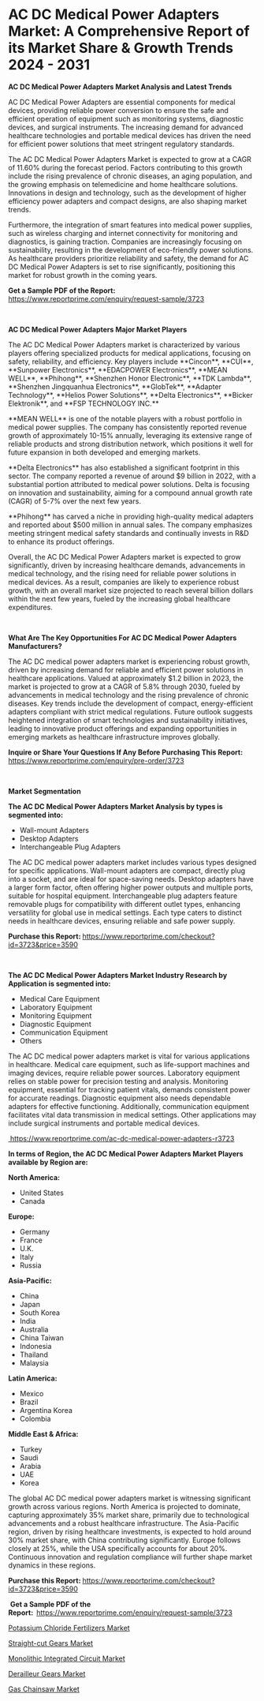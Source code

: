 <p><h1>AC DC Medical Power Adapters Market: A Comprehensive Report of its Market Share & Growth Trends 2024 - 2031</h1></p><p><strong>AC DC Medical Power Adapters Market Analysis and Latest Trends</strong></p>
<p><p>AC DC Medical Power Adapters are essential components for medical devices, providing reliable power conversion to ensure the safe and efficient operation of equipment such as monitoring systems, diagnostic devices, and surgical instruments. The increasing demand for advanced healthcare technologies and portable medical devices has driven the need for efficient power solutions that meet stringent regulatory standards.</p><p>The AC DC Medical Power Adapters Market is expected to grow at a CAGR of 11.60% during the forecast period. Factors contributing to this growth include the rising prevalence of chronic diseases, an aging population, and the growing emphasis on telemedicine and home healthcare solutions. Innovations in design and technology, such as the development of higher efficiency power adapters and compact designs, are also shaping market trends. </p><p>Furthermore, the integration of smart features into medical power supplies, such as wireless charging and internet connectivity for monitoring and diagnostics, is gaining traction. Companies are increasingly focusing on sustainability, resulting in the development of eco-friendly power solutions. As healthcare providers prioritize reliability and safety, the demand for AC DC Medical Power Adapters is set to rise significantly, positioning this market for robust growth in the coming years.</p></p>
<p><strong>Get a Sample PDF of the Report:&nbsp;</strong> <a href="https://www.reportprime.com/enquiry/request-sample/3723">https://www.reportprime.com/enquiry/request-sample/3723</a></p>
<p>&nbsp;</p>
<p><strong>AC DC Medical Power Adapters Major Market Players</strong></p>
<p><p>The AC DC Medical Power Adapters market is characterized by various players offering specialized products for medical applications, focusing on safety, reliability, and efficiency. Key players include **Cincon**, **CUI**, **Sunpower Electronics**, **EDACPOWER Electronics**, **MEAN WELL**, **Phihong**, **Shenzhen Honor Electronic**, **TDK Lambda**, **Shenzhen Jingquanhua Electronics**, **GlobTek**, **Adapter Technology**, **Helios Power Solutions**, **Delta Electronics**, **Bicker Elektronik**, and **FSP TECHNOLOGY INC.**</p><p>**MEAN WELL** is one of the notable players with a robust portfolio in medical power supplies. The company has consistently reported revenue growth of approximately 10-15% annually, leveraging its extensive range of reliable products and strong distribution network, which positions it well for future expansion in both developed and emerging markets.</p><p>**Delta Electronics** has also established a significant footprint in this sector. The company reported a revenue of around $9 billion in 2022, with a substantial portion attributed to medical power solutions. Delta is focusing on innovation and sustainability, aiming for a compound annual growth rate (CAGR) of 5-7% over the next few years.</p><p>**Phihong** has carved a niche in providing high-quality medical adapters and reported about $500 million in annual sales. The company emphasizes meeting stringent medical safety standards and continually invests in R&D to enhance its product offerings.</p><p>Overall, the AC DC Medical Power Adapters market is expected to grow significantly, driven by increasing healthcare demands, advancements in medical technology, and the rising need for reliable power solutions in medical devices. As a result, companies are likely to experience robust growth, with an overall market size projected to reach several billion dollars within the next few years, fueled by the increasing global healthcare expenditures.</p></p>
<p>&nbsp;</p>
<p><strong>What Are The Key Opportunities For AC DC Medical Power Adapters Manufacturers?</strong></p>
<p><p>The AC DC medical power adapters market is experiencing robust growth, driven by increasing demand for reliable and efficient power solutions in healthcare applications. Valued at approximately $1.2 billion in 2023, the market is projected to grow at a CAGR of 5.8% through 2030, fueled by advancements in medical technology and the rising prevalence of chronic diseases. Key trends include the development of compact, energy-efficient adapters compliant with strict medical regulations. Future outlook suggests heightened integration of smart technologies and sustainability initiatives, leading to innovative product offerings and expanding opportunities in emerging markets as healthcare infrastructure improves globally.</p></p>
<p><strong>Inquire or Share Your Questions If Any Before Purchasing This Report:</strong> <a href="https://www.reportprime.com/enquiry/pre-order/3723">https://www.reportprime.com/enquiry/pre-order/3723</a></p>
<p>&nbsp;</p>
<p><strong>Market Segmentation</strong></p>
<p><strong>The AC DC Medical Power Adapters Market Analysis by types is segmented into:</strong></p>
<p><ul><li>Wall-mount Adapters</li><li>Desktop Adapters</li><li>Interchangeable Plug Adapters</li></ul></p>
<p><p>The AC DC medical power adapters market includes various types designed for specific applications. Wall-mount adapters are compact, directly plug into a socket, and are ideal for space-saving needs. Desktop adapters have a larger form factor, often offering higher power outputs and multiple ports, suitable for hospital equipment. Interchangeable plug adapters feature removable plugs for compatibility with different outlet types, enhancing versatility for global use in medical settings. Each type caters to distinct needs in healthcare devices, ensuring reliable and safe power supply.</p></p>
<p><strong>Purchase this Report:&nbsp;</strong><a href="https://www.reportprime.com/checkout?id=3723&price=3590">https://www.reportprime.com/checkout?id=3723&price=3590</a></p>
<p>&nbsp;</p>
<p><strong>The AC DC Medical Power Adapters Market Industry Research by Application is segmented into:</strong></p>
<p><ul><li>Medical Care Equipment</li><li>Laboratory Equipment</li><li>Monitoring Equipment</li><li>Diagnostic Equipment</li><li>Communication Equipment</li><li>Others</li></ul></p>
<p><p>The AC DC medical power adapters market is vital for various applications in healthcare. Medical care equipment, such as life-support machines and imaging devices, require reliable power sources. Laboratory equipment relies on stable power for precision testing and analysis. Monitoring equipment, essential for tracking patient vitals, demands consistent power for accurate readings. Diagnostic equipment also needs dependable adapters for effective functioning. Additionally, communication equipment facilitates vital data transmission in medical settings. Other applications may include surgical instruments and portable medical devices.</p></p>
<p><a href="https://www.reportprime.com/ac-dc-medical-power-adapters-r3723">&nbsp;https://www.reportprime.com/ac-dc-medical-power-adapters-r3723</a></p>
<p><strong>In terms of Region, the AC DC Medical Power Adapters Market Players available by Region are:</strong></p>
<p>
    <p> <strong> North America: </strong>
        <ul>
            <li>United States</li>
            <li>Canada</li>
        </ul>
        </p> 
    <p> <strong> Europe: </strong>
        <ul>
            <li>Germany</li>
            <li>France</li>
            <li>U.K.</li>
            <li>Italy</li>
            <li>Russia</li>
        </ul>
        </p> 
    <p> <strong> Asia-Pacific: </strong>
        <ul>
            <li>China</li>
            <li>Japan</li>
            <li>South Korea</li>
            <li>India</li>
            <li>Australia</li>
            <li>China Taiwan</li>
            <li>Indonesia</li>
            <li>Thailand</li>
            <li>Malaysia</li>
        </ul>
        </p> 
    <p> <strong> Latin America: </strong>
        <ul>
            <li>Mexico</li>
            <li>Brazil</li>
            <li>Argentina Korea</li>
            <li>Colombia</li>
        </ul>
        </p> 
    <p> <strong> Middle East & Africa: </strong>
        <ul>
            <li>Turkey</li>
            <li>Saudi</li>
            <li>Arabia</li>
            <li>UAE</li>
            <li>Korea</li>
        </ul>
    </p>
    </p>
<p><p>The global AC DC medical power adapters market is witnessing significant growth across various regions. North America is projected to dominate, capturing approximately 35% market share, primarily due to technological advancements and a robust healthcare infrastructure. The Asia-Pacific region, driven by rising healthcare investments, is expected to hold around 30% market share, with China contributing significantly. Europe follows closely at 25%, while the USA specifically accounts for about 20%. Continuous innovation and regulation compliance will further shape market dynamics in these regions.</p></p>
<p><strong>Purchase this Report: </strong><a href="https://www.reportprime.com/checkout?id=3723&price=3590">https://www.reportprime.com/checkout?id=3723&price=3590</a></p>
<p>&nbsp;<strong>Get a Sample PDF of the Report:&nbsp;&nbsp;</strong><a href="https://www.reportprime.com/enquiry/request-sample/3723">https://www.reportprime.com/enquiry/request-sample/3723</a></p>
<p><strong></strong></p>
<p><p><a href="https://www.linkedin.com/pulse/potassium-chloride-fertilizers-market-trends-analysis-opportunities-nt6mc?trackingId=3s%2BOGat%2FQdiqYpy72gYV0Q%3D%3D">Potassium Chloride Fertilizers Market</a></p><p><a href="https://issuu.com/reportprime-2/docs/straight-cut-gears-market-size-2030_ce788d4ba77ad6">Straight-cut Gears Market</a></p><p><a href="https://www.linkedin.com/pulse/strategic-roadmap-global-monolithic-integrated-circuit-market-rgx6c?trackingId=LscM5Nt%2BQgu9FQhUBtRLnw%3D%3D">Monolithic Integrated Circuit Market</a></p><p><a href="https://issuu.com/reportprime-2/docs/derailleur-gears-market-size-2030.p_ea38fafaa3bed6">Derailleur Gears Market</a></p><p><a href="https://www.linkedin.com/pulse/global-gas-chainsaw-industry-research-report-competitive-qz0xe?trackingId=lvsV1u5oRvq5TnWmAkQe6w%3D%3D">Gas Chainsaw Market</a></p></p>